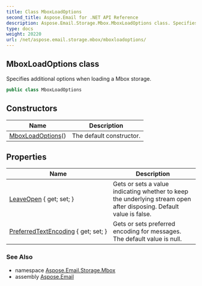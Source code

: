 ```yaml
---
title: Class MboxLoadOptions
second_title: Aspose.Email for .NET API Reference
description: Aspose.Email.Storage.Mbox.MboxLoadOptions class. Specifies additional options when loading a Mbox storage
type: docs
weight: 20220
url: /net/aspose.email.storage.mbox/mboxloadoptions/
---
```

## MboxLoadOptions class

Specifies additional options when loading a Mbox storage.

```csharp
public class MboxLoadOptions
```

## Constructors

| Name | Description |
| --- | --- |
| [MboxLoadOptions](mboxloadoptions/)() | The default constructor. |

## Properties

| Name | Description |
| --- | --- |
| [LeaveOpen](../../aspose.email.storage.mbox/mboxloadoptions/leaveopen/) { get; set; } | Gets or sets a value indicating whether to keep the underlying stream open after disposing. Default value is false. |
| [PreferredTextEncoding](../../aspose.email.storage.mbox/mboxloadoptions/preferredtextencoding/) { get; set; } | Gets or sets preferred encoding for messages. The default value is null. |

### See Also

* namespace [Aspose.Email.Storage.Mbox](../../aspose.email.storage.mbox/)
* assembly [Aspose.Email](../../)


